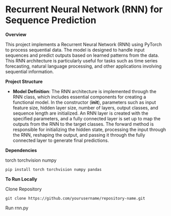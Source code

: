 # Recurrent Neural Network (RNN) for Sequence Prediction

**Overview**

This project implements a Recurrent Neural Network (RNN) using PyTorch to process sequential data. The model is designed to handle input sequences and predict outputs based on learned patterns from the data. This RNN architecture is particularly useful for tasks such as time series forecasting, natural language processing, and other applications involving sequential information.

**Project Structure**

* **Model Definition**: The RNN architecture is implemented through the RNN class, which includes essential components for creating a functional model. In the constructor (__init__), parameters such as input feature size, hidden layer size, number of layers, output classes, and sequence length are initialized. An RNN layer is created with the specified parameters, and a fully connected layer is set up to map the outputs from the RNN to the target classes. The forward method is responsible for initializing the hidden state, processing the input through the RNN, reshaping the output, and passing it through the fully connected layer to generate final predictions.

**Dependencies**

torch
torchvision
numpy

    pip install torch torchvision numpy pandas


**To Run Locally**

Clone Repository

    git clone https://github.com/yourusername/repository-name.git

Run rnn.py